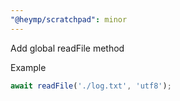 ```yaml
---
"@heymp/scratchpad": minor
---
```


Add global readFile method

Example

```js
await readFile('./log.txt', 'utf8');
```
